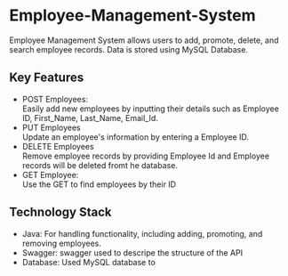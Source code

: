 # Employee-Management-System
Employee Management System allows users to add, promote, delete, and search employee records. Data is stored using MySQL Database.

## Key Features
* POST Employees:<br/>
Easily add new employees by inputting their details such as Employee ID, First_Name, Last_Name, Email_Id.
* PUT Employees<br/>
Update an employee's information by entering a Employee ID.
* DELETE Employees<br/>
Remove employee records by providing Employee Id and Employee records will be deleted fromt he database.
* GET Employee:<br/>
Use the GET to find employees by their ID

## Technology Stack
* Java: For handling functionality, including adding, promoting, and removing employees.
* Swagger: swagger used to descripe the structure of the API
* Database: Used MySQL database to 
